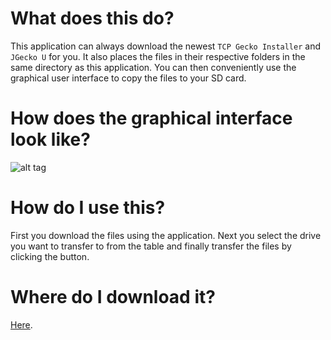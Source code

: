 # What does this do?
This application can always download the newest `TCP Gecko Installer` and `JGecko U` for you. It also places the files in their respective folders in the same directory as this application. You can then conveniently use the graphical user interface to copy the files to your SD card.

# How does the graphical interface look like?
![alt tag](http://fs5.directupload.net/images/170412/8lxgfjmj.png)

# How do I use this?
First you download the files using the application. Next you select the drive you want to transfer to from the table and finally transfer the files by clicking the button.

# Where do I download it?
[Here](Gecko%20U%20Updater.jar?raw=true).